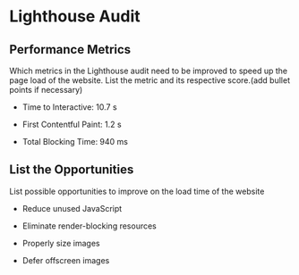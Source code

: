 # Lighthouse Audit

## Performance Metrics

Which metrics in the Lighthouse audit need to be improved to speed up the page load of the website. List the metric and its respective score.(add bullet points if necessary)

* Time to Interactive: 10.7 s

* First Contentful Paint: 1.2 s

* Total Blocking Time: 940 ms

## List the Opportunities

List possible opportunities to improve on the load time of the website

* Reduce unused JavaScript

* Eliminate render-blocking resources

* Properly size images

* Defer offscreen images

